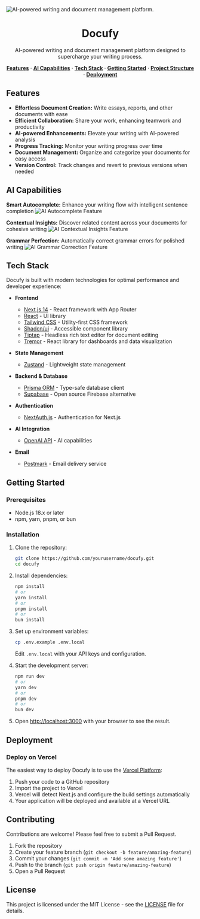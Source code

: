 <img alt="AI-powered writing and document management platform." src="./public/landing/screenshots/secondary-feature.jpeg">
<h1 align="center">Docufy</h1>

<p align="center">
  AI-powered writing and document management platform designed to supercharge your writing process.
</p>

<p align="center">
  <a href="#features"><strong>Features</strong></a> ·
  <a href="#ai-capabilities"><strong>AI Capabilities</strong></a> ·
  <a href="#tech-stack"><strong>Tech Stack</strong></a> ·
  <a href="#getting-started"><strong>Getting Started</strong></a> ·
  <a href="#project-structure"><strong>Project Structure</strong></a> ·
  <a href="#deployment"><strong>Deployment</strong></a>
</p>

## Features

- **Effortless Document Creation:** Write essays, reports, and other documents with ease
- **Efficient Collaboration:** Share your work, enhancing teamwork and productivity
- **AI-powered Enhancements:** Elevate your writing with AI-powered analysis
- **Progress Tracking:** Monitor your writing progress over time
- **Document Management:** Organize and categorize your documents for easy access
- **Version Control:** Track changes and revert to previous versions when needed

## AI Capabilities

**Smart Autocomplete:** Enhance your writing flow with intelligent sentence completion
![AI Autocomplete Feature](./public/landing/screenshots/primary-feature-completion.jpeg)

**Contextual Insights:** Discover related content across your documents for cohesive writing
![AI Contextual Insights Feature](./public/landing/screenshots/primary-feature-context.jpeg)

**Grammar Perfection:** Automatically correct grammar errors for polished writing
![AI Grammar Correction Feature](./public/landing/screenshots/primary-feature-grammar.jpeg)

## Tech Stack

Docufy is built with modern technologies for optimal performance and developer experience:

- **Frontend**

  - [Next.js 14](https://nextjs.org/) - React framework with App Router
  - [React](https://reactjs.org/) - UI library
  - [Tailwind CSS](https://tailwindcss.com/) - Utility-first CSS framework
  - [Shadcn/ui](https://ui.shadcn.com/) - Accessible component library
  - [Tiptap](https://tiptap.dev/) - Headless rich text editor for document editing
  - [Tremor](https://www.tremor.so/) - React library for dashboards and data visualization

- **State Management**

  - [Zustand](https://github.com/pmndrs/zustand) - Lightweight state management

- **Backend & Database**

  - [Prisma ORM](https://www.prisma.io/) - Type-safe database client
  - [Supabase](https://supabase.com/) - Open source Firebase alternative

- **Authentication**

  - [NextAuth.js](https://next-auth.js.org/) - Authentication for Next.js

- **AI Integration**

  - [OpenAI API](https://openai.com/api/) - AI capabilities

- **Email**
  - [Postmark](https://postmarkapp.com/) - Email delivery service

## Getting Started

### Prerequisites

- Node.js 18.x or later
- npm, yarn, pnpm, or bun

### Installation

1. Clone the repository:

   ```bash
   git clone https://github.com/yourusername/docufy.git
   cd docufy
   ```

2. Install dependencies:

   ```bash
   npm install
   # or
   yarn install
   # or
   pnpm install
   # or
   bun install
   ```

3. Set up environment variables:

   ```bash
   cp .env.example .env.local
   ```

   Edit `.env.local` with your API keys and configuration.

4. Start the development server:

   ```bash
   npm run dev
   # or
   yarn dev
   # or
   pnpm dev
   # or
   bun dev
   ```

5. Open [http://localhost:3000](http://localhost:3000) with your browser to see the result.

## Deployment

### Deploy on Vercel

The easiest way to deploy Docufy is to use the [Vercel Platform](https://vercel.com/new):

1. Push your code to a GitHub repository
2. Import the project to Vercel
3. Vercel will detect Next.js and configure the build settings automatically
4. Your application will be deployed and available at a Vercel URL

## Contributing

Contributions are welcome! Please feel free to submit a Pull Request.

1. Fork the repository
2. Create your feature branch (`git checkout -b feature/amazing-feature`)
3. Commit your changes (`git commit -m 'Add some amazing feature'`)
4. Push to the branch (`git push origin feature/amazing-feature`)
5. Open a Pull Request

## License

This project is licensed under the MIT License - see the [LICENSE](./LICENSE) file for details.
